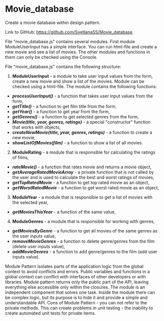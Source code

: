 # Movie_database
Create a movie database within design pattern.

Link to GitHub: https://github.com/SvetlanaSS/Movie_database.

File "movie_database.js" contains several modules. First module ModuleUserInput has a simple interface. You can run html-file and create a new movie and see a list of movies. The other modules and functions in them can only be checked using the Console.


File "movie_database.js" contains the following structure:
1. **ModuleUserInput** - a module to take user input values from the form, create a new movie and show a list of the movies. Module can be checked using a html-file. The module contains the following functions:
  * **_processUserInput()_** - a function that takes user input values from the form,
  * **_getTitle()_** - a function to get film title from the form,
  * **_getYear()_** - a function to get year from the form,
  * **_getGenres()_** - a function to get selected genres from the form,
  * **_Movie(title, year, genres, ratings)_** - a special "constructor" function that works with objects,
  * **_createNewMovie(title, year, genres, ratings)_** - a function to create a new movie,
  * **_showListOfMovies(film)_** - a function to show a list of all movies.

2. **ModuleRating** - a module that is responsible for calculating the ratings of films,
  * **_rateMovie()_** - a function that rates movie and returns a movie object,
  * **_getAverageRatedMovieArray_** - a private function that is not called by the user and is used to calculate the best and worst ratings of movies,
  * **_getTopRatedMovie_** - a function to get top rated movie as an object,
  * **_getWorstRatedMovie_** - a function to get worst rated movie as an object,

3. **ModuleYear** - a module that is responsible to get a list of movies with the selected year,
  * **_getMoviesThisYear_** - a function of the same value,

4. **ModuleGenres** - a module that is responsible for working with genres,
  * **_getMoviesByGenre_** - a function to get all movies of the same genres as the user inputs value,
  * **_removeMovieGenres_** - a function to delete genre/genres from the film (delete user inputs value),
  * **_addMovieGenres_** - a function to add genre/genres to the film (add user inputs value).

Module Pattern isolates parts of the application logic from the global context to avoid conflicts and errors. Public variables and functions in a global context can conflict with interfaces of other developers or with libraries.
Module pattern returns only the public part of the API, leaving everything else accessible only within the closures.
The module is an independent component that solves one task. Inside the module there can be complex logic, but its purpose is to hide it and provide a simple and understandable API.
Cons of Module Pattern - you can not refer to the private methods. This can create problems in unit testing - the inability to create automated unit tests for private items.
